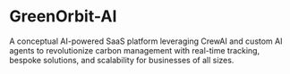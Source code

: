 # GreenOrbit-AI
A conceptual AI-powered SaaS platform leveraging CrewAI and custom AI agents to revolutionize carbon management with real-time tracking, bespoke solutions, and scalability for businesses of all sizes.

